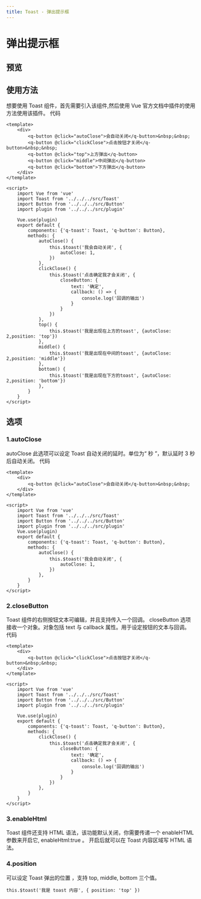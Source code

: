 ```yaml
---
title: Toast - 弹出提示框
---
```


# 弹出提示框
## 预览
<toast-demo></toast-demo>

## 使用方法

想要使用 Toast 组件，首先需要引入该组件,然后使用 Vue 官方文档中插件的使用方法使用该插件。
代码
```vue
<template>
    <div>
        <q-button @click="autoClose">会自动关闭</q-button>&nbsp;&nbsp;
        <q-button @click="clickClose">点击按钮才关闭</q-button>&nbsp;&nbsp;
        <q-button @click="top">上方弹出</q-button>
        <q-button @click="middle">中间弹出</q-button>
        <q-button @click="bottom">下方弹出</q-button>
    </div>
</template>

<script>
    import Vue from 'vue'
    import Toast from '../../../src/Toast'
    import Button from '../../../src/Button'
    import plugin from '../../../src/plugin'

    Vue.use(plugin)
    export default {
        components: {'q-toast': Toast, 'q-button': Button},
        methods: {
            autoClose() {
                this.$toast('我会自动关闭', {
                    autoClose: 1,
                })
            },
            clickClose() {
                this.$toast('点击确定我才会关闭', {
                    closeButton: {
                        text: '确定',
                        callback: () => {
                            console.log('回调的输出')
                        }
                    }
                })
            },
            top() {
                this.$toast('我是出现在上方的toast', {autoClose: 2,position: 'top'})
            },
            middle() {
                this.$toast('我是出现在中间的toast', {autoClose: 2,position: 'middle'})
            },
            bottom() {
                this.$toast('我是出现在下方的toast', {autoClose: 2,position: 'bottom'})
            },
        }
    }
</script>
```


## 选项


### 1.autoClose 
autoClose 此选项可以设定 Toast 自动关闭的延时。单位为“ 秒 ”，默认延时 3 秒后自动关闭。
代码

```vue
<template>
    <div>
        <q-button @click="autoClose">会自动关闭</q-button>&nbsp;&nbsp;
    </div>
</template>

<script>
    import Vue from 'vue'
    import Toast from '../../../src/Toast'
    import Button from '../../../src/Button'
    import plugin from '../../../src/plugin'
    Vue.use(plugin)
    export default {
        components: {'q-toast': Toast, 'q-button': Button},
        methods: {
            autoClose() {
                this.$toast('我会自动关闭', {
                    autoClose: 1,
                })
            },
        }
    }
</script>
```

### 2.closeButton
Toast 组件的右侧按钮文本可编辑，并且支持传入一个回调。 closeButton 选项接收一个对象。对象包括 text 与 callback 属性。用于设定按钮的文本与回调。
代码

```vue
<template>
    <div>
        <q-button @click="clickClose">点击按钮才关闭</q-button>&nbsp;&nbsp;
    </div>
</template>

<script>
    import Vue from 'vue'
    import Toast from '../../../src/Toast'
    import Button from '../../../src/Button'
    import plugin from '../../../src/plugin'

    Vue.use(plugin)
    export default {
        components: {'q-toast': Toast, 'q-button': Button},
        methods: {
            clickClose() {
                this.$toast('点击确定我才会关闭', {
                    closeButton: {
                        text: '确定',
                        callback: () => {
                            console.log('回调的输出')
                        }
                    }
                })
            },
        }
    }
</script>
```

### 3.enableHtml
Toast 组件还支持 HTML 语法，该功能默认关闭，你需要传递一个 enableHTML 参数来开启它, enableHtml:true 。 开启后就可以在 Toast 内容区域写 HTML 语法。

### 4.position
可以设定 Toast 弹出的位置 ，支持 top, middle, bottom 三个值。

    this.$toast('我是 toast 内容', { position: 'top' })
